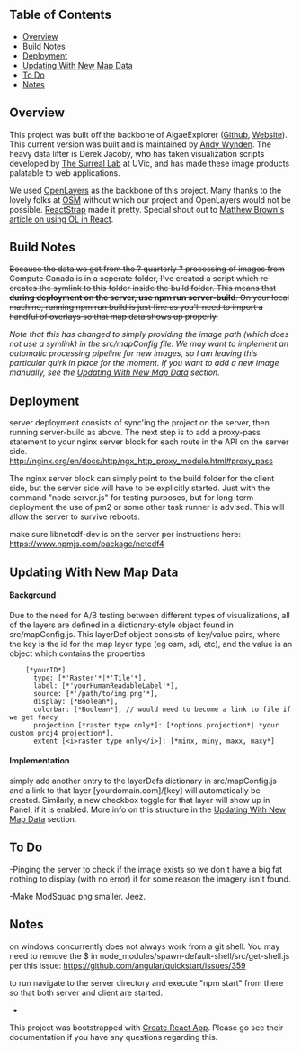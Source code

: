 ## Table of Contents

- [Overview](#overview)
- [Build Notes](#build-notes)
- [Deployment](#Deployment)
- [Updating With New Map Data](#updating-with-new-map-data)
- [To Do](#to-do)
- [Notes](#notes)

## Overview

This project was built off the backbone of AlgaeExplorer \([Github](https://github.com/derekja/coaxmap), [Website](https://algaeexplorer.ca/)\). This current version was built and is maintained by [Andy Wynden](https://www.andywynden.com). The heavy data lifter is Derek Jacoby, who has taken visualization scripts developed by [The Surreal Lab](https://www.surreallab.org/) at UVic, and has made these image products palatable to web applications. 

We used [OpenLayers](https://openlayers.org/) as the backbone of this project. Many thanks to the lovely folks at [OSM](https://www.openstreetmap.org) without which our project and OpenLayers would not be possible. [ReactStrap](https://reactstrap.github.io/) made it pretty. Special shout out to [Matthew Brown's article on using OL in React](https://medium.com/swlh/how-to-incorporate-openlayers-maps-into-react-65b411985744]).

## Build Notes

~~Because the data we get from the ? quarterly ? processing of images from Compute Canada is in a seperate folder, I've created a script which re-creates the symlink to this folder inside the build folder. This means that **during deployment on the server, use npm run server-build**. On your local machine, running npm run build is just fine as you'll need to import a handful of overlays so that map data shows up properly.~~

*Note that this has changed to simply providing the image path (which does not use a symlink) in the src/mapConfig file. We may want to implement an automatic processing pipeline for new images, so I am leaving this particular quirk in place for the moment. If you want to add a new image manually, see the [Updating With New Map Data](#updating-with-new-map-data) section.*


## Deployment

server deployment consists of sync'ing the project on the server, then running server-build as above. The next step is to add a proxy-pass statement to your nginx server block for each route in the API on the server side. http://nginx.org/en/docs/http/ngx_http_proxy_module.html#proxy_pass

The nginx server block can simply point to the build folder for the client side, but the server side will have to be explicitly started. Just with the command "node server.js" for testing purposes, but for long-term deployment the use of pm2 or some other task runner is advised. This will allow the server to survive reboots.

make sure libnetcdf-dev is on the server per instructions here: https://www.npmjs.com/package/netcdf4

## Updating With New Map Data

#### Background
Due to the need for A/B testing between different types of visualizations, all of the layers are defined in a dictionary-style object found in src/mapConfig.js. This layerDef object consists of key/value pairs, where the key is the id for the map layer type (eg osm, sdi, etc), and the value is an object which contains the properties:

```
    [*yourID*]
      type: [*'Raster'*|*'Tile'*],
      label: [*'yourHumanReadableLabel'*],
      source: [*'/path/to/img.png'*],
      display: [*Boolean*],
      colorbar: [*Boolean*], // would need to become a link to file if we get fancy
      projection [*raster type only*]: [*options.projection*| *your custom proj4 projection*],
      extent [<i>raster type only</i>]: [*minx, miny, maxx, maxy*]
```



#### Implementation
simply add another entry to the layerDefs dictionary in src/mapConfig.js and a link to that layer [yourdomain.com]/[key] will automatically be created. Similarly, a new checkbox toggle for that layer will show up in Panel, if it is enabled. More info on this structure in the [Updating With New Map Data](#updating-with-new-map-data) section.


## To Do

-Pinging the server to check if the image exists so we don't have a big fat nothing to display (with no error) if for some reason the imagery isn't found.

-Make ModSquad png smaller. Jeez.

## Notes

on windows concurrently does not always work from a git shell. You may need to remove the $ in node_modules/spawn-default-shell/src/get-shell.js per this issue: https://github.com/angular/quickstart/issues/359

to run navigate to the server directory and execute "npm start" from there so that both server and client are started.

-

This project was bootstrapped with [Create React App](https://github.com/facebookincubator/create-react-app). Please go see their documentation if you have any questions regarding this.
